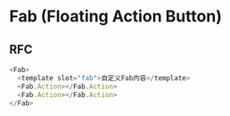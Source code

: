 
# Fab (Floating Action Button)



## RFC

```js
<Fab>
  <template slot="fab">自定义Fab内容</template>
  <Fab.Action></Fab.Action>
  <Fab.Action></Fab.Action>
</Fab>

```
